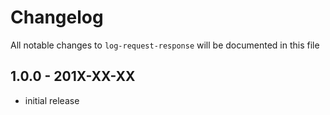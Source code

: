 # Changelog

All notable changes to `log-request-response` will be documented in this file

## 1.0.0 - 201X-XX-XX

- initial release
